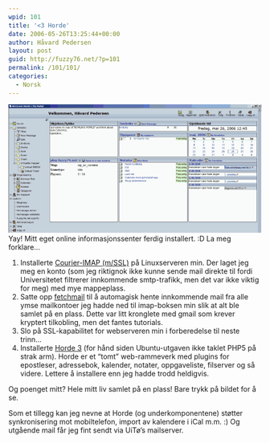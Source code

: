 ```yaml
---
wpid: 101
title: '<3 Horde'
date: 2006-05-26T13:25:44+00:00
author: Håvard Pedersen
layout: post
guid: http://fuzzy76.net/?p=101
permalink: /101/101/
categories:
  - Norsk
---
```

<img class="float-left img-fluid w-50 mr-2" alt="Horde skjermbilde" src="/wp-content/uploads/2006/05/horde.png">Yay! Mitt eget online informasjonssenter ferdig installert. :D La meg forklare&#8230;

  1. Installerte <a href="http://www.courier-mta.org/imap/" target="_blank" rel="noopener">Courier-IMAP (m/SSL)</a> på Linuxserveren min. Der laget jeg meg en konto (som jeg riktignok ikke kunne sende mail direkte til fordi Universitetet filtrerer innkommende smtp-trafikk, men det var ikke viktig for meg) med mye mappeplass.
  2. Satte opp <a href="http://fetchmail.berlios.de/" target="_blank" rel="noopener">fetchmail</a> til å automagisk hente innkommende mail fra alle ymse mailkontoer jeg hadde ned til imap-boksen min slik at alt ble samlet på en plass. Dette var litt kronglete med gmail som krever kryptert tilkobling, men det fantes tutorials.
  3. Slo på SSL-kapabilitet for webserveren min i forberedelse til neste trinn&#8230;
  4. Installerte <a href="http://www.horde.org/" target="_blank" rel="noopener">Horde 3</a> (for hånd siden Ubuntu-utgaven ikke taklet PHP5 på strak arm). Horde er et &#8220;tomt&#8221; web-rammeverk med plugins for epostleser, adressebok, kalender, notater, oppgaveliste, filserver og så videre. Lettere å installere enn jeg hadde trodd heldigvis.

Og poenget mitt? Hele mitt liv samlet på en plass! Bare trykk på bildet for å se.

Som et tillegg kan jeg nevne at Horde (og underkomponentene) støtter synkronisering mot mobiltelefon, import av kalendere i iCal m.m. :) Og utgående mail får jeg fint sendt via UiTø&#8217;s mailserver.
<br style="clear: both;" />